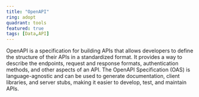 ```yaml
---
title: "OpenAPI"
ring: adopt
quadrant: tools
featured: true
tags: [Data,API]
---
```


OpenAPI is a specification for building APIs that allows developers to define the structure of their APIs in a standardized format. It provides a way to describe the endpoints, request and response formats, authentication methods, and other aspects of an API. The OpenAPI Specification (OAS) is language-agnostic and can be used to generate documentation, client libraries, and server stubs, making it easier to develop, test, and maintain APIs.